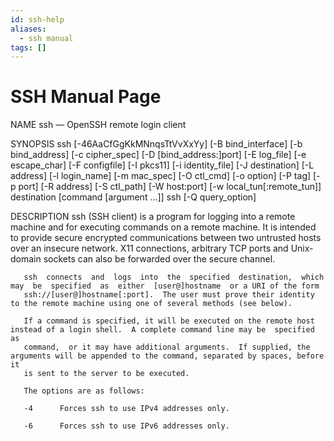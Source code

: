 ```yaml
---
id: ssh-help
aliases:
  - ssh manual
tags: []
---
```


# SSH Manual Page

NAME
       ssh — OpenSSH remote login client

SYNOPSIS
       ssh   [-46AaCfGgKkMNnqsTtVvXxYy]   [-B   bind_interface]  [-b  bind_address]  [-c  cipher_spec]  [-D  [bind_address:]port]  [-E  log_file]
           [-e escape_char] [-F configfile] [-I  pkcs11]  [-i  identity_file]  [-J  destination]  [-L  address]  [-l  login_name]  [-m  mac_spec]
           [-O  ctl_cmd]  [-o  option]  [-P  tag]  [-p  port]  [-R  address] [-S ctl_path] [-W host:port] [-w local_tun[:remote_tun]] destination
           [command [argument ...]]
       ssh [-Q query_option]

DESCRIPTION
       ssh (SSH client) is a program for logging into a remote machine and for executing commands on a remote machine.  It is intended to provide
       secure encrypted communications between two untrusted  hosts  over  an  insecure  network.   X11  connections,  arbitrary  TCP  ports  and
       Unix-domain sockets can also be forwarded over the secure channel.

       ssh  connects  and  logs  into  the  specified  destination,  which  may  be  specified  as  either  [user@]hostname  or a URI of the form
       ssh://[user@]hostname[:port].  The user must prove their identity to the remote machine using one of several methods (see below).

       If a command is specified, it will be executed on the remote host instead of a login shell.  A complete command line may be  specified  as
       command,  or it may have additional arguments.  If supplied, the arguments will be appended to the command, separated by spaces, before it
       is sent to the server to be executed.

       The options are as follows:

       -4      Forces ssh to use IPv4 addresses only.

       -6      Forces ssh to use IPv6 addresses only.



